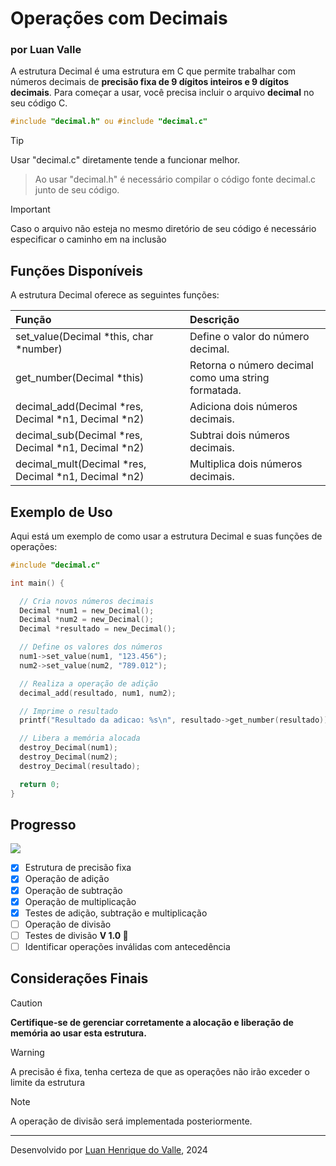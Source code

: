 # **Operações com Decimais**
### **por Luan Valle**
A estrutura Decimal é uma estrutura em C que permite trabalhar com números decimais de **precisão fixa de 9 dígitos inteiros e 9 dígitos decimais**. Para começar a usar, você precisa incluir o arquivo **decimal** no seu código C.	

```C
#include "decimal.h" ou #include "decimal.c"
```
> [!TIP]
> Usar "decimal.c" diretamente tende a funcionar melhor.
> >Ao usar "decimal.h" é necessário compilar o código fonte decimal.c junto de seu código.

> [!IMPORTANT]
> Caso o arquivo não esteja no mesmo diretório de seu código é necessário especificar o caminho em na inclusão

## **Funções Disponíveis**
A estrutura Decimal oferece as seguintes funções:

|**Função**|**Descrição**|
| :-- | :-- |
|set_value(Decimal *this, char *number)|Define o valor do número decimal.|
|get_number(Decimal *this)|Retorna o número decimal como uma string formatada.|
|decimal_add(Decimal *res, Decimal *n1, Decimal *n2)|Adiciona dois números decimais.|
|decimal_sub(Decimal *res, Decimal *n1, Decimal *n2)|Subtrai dois números decimais.|
|decimal_mult(Decimal *res, Decimal *n1, Decimal *n2)|Multiplica dois números decimais.|
## **Exemplo de Uso**
Aqui está um exemplo de como usar a estrutura Decimal e suas funções de operações:
```C
#include "decimal.c"

int main() {

  // Cria novos números decimais
  Decimal *num1 = new_Decimal();
  Decimal *num2 = new_Decimal();
  Decimal *resultado = new_Decimal();

  // Define os valores dos números
  num1->set_value(num1, "123.456");
  num2->set_value(num2, "789.012");

  // Realiza a operação de adição
  decimal_add(resultado, num1, num2);

  // Imprime o resultado
  printf("Resultado da adicao: %s\n", resultado->get_number(resultado));

  // Libera a memória alocada
  destroy_Decimal(num1);
  destroy_Decimal(num2);
  destroy_Decimal(resultado);

  return 0;
}
```
## **Progresso**

![](https://geps.dev/progress/62)

- [x] Estrutura de precisão fixa
- [x] Operação de adição
- [x] Operação de subtração
- [x] Operação de multiplicação
- [x] Testes de adição, subtração e multiplicação
- [ ] Operação de divisão
- [ ] Testes de divisão
**V 1.0 🎉**
- [ ] Identificar operações inválidas com antecedência

## **Considerações Finais**
> [!CAUTION]
>**Certifique-se de gerenciar corretamente a alocação e liberação de memória ao usar esta estrutura.**

> [!WARNING]
> A precisão é fixa, tenha certeza de que as operações não irão exceder o limite da estrutura

> [!NOTE]
> A operação de divisão será implementada posteriormente.
-----
Desenvolvido por [Luan Henrique do Valle](https://github.com/luanvalle01), 2024
